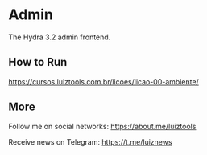 # Admin
The Hydra 3.2 admin frontend.

## How to Run

https://cursos.luiztools.com.br/licoes/licao-00-ambiente/

## More

Follow me on social networks: https://about.me/luiztools

Receive news on Telegram: https://t.me/luiznews